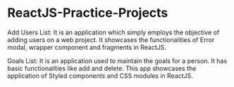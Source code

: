 # ReactJS-Practice-Projects

Add Users List: It is an application which simply employs the objective of adding users on a web project. It showcases the functionalities of Error modal, wrapper component and fragments in ReactJS. 

Goals List: It is an application used to maintain the goals for a person. It has basic functionalities like add and delete. This app showcases the application of Styled components and CSS modules in ReactJS.
